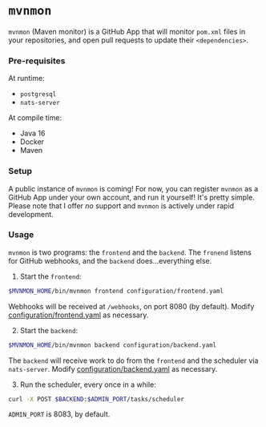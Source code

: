 # `mvnmon`

`mvnmon` (Maven monitor) is a GitHub App that will monitor `pom.xml` files in your repositories, and open pull requests to update their `<dependencies>`.

### Pre-requisites

At runtime:
- `postgresql`
- `nats-server`

At compile time:
- Java 16
- Docker
- Maven

### Setup

A public instance of `mvnmon` is coming! For now, you can register `mvnmon` as a GitHub App under your own account, and run it yourself! It's pretty simple. Please note that I offer *no* support and `mvnmon` is actively under rapid development.

### Usage

`mvnmon` is two programs: the `frontend` and the `backend`. The `fronend` listens for GitHub webhooks, and the `backend` does...everything else.

1. Start the `frontend`:
```sh
$MVNMON_HOME/bin/mvnmon frontend configuration/frontend.yaml
```

Webhooks will be received at `/webhooks`, on port 8080 (by default). Modify [configuration/frontend.yaml](configuration/frontend.yaml) as necessary.

2. Start the `backend`:
```sh
$MVNMON_HOME/bin/mvnmon backend configuration/backend.yaml
```

The `backend` will receive work to do from the `frontend` and the scheduler via `nats-server`. Modify [configuration/backend.yaml](configuration/backend.yaml) as necessary.

3. Run the scheduler, every once in a while:
```sh
curl -X POST $BACKEND:$ADMIN_PORT/tasks/scheduler
```

`ADMIN_PORT` is 8083, by default.
